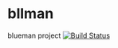 # bllman
blueman project
[![Build Status](https://travis-ci.org/Khalid-Nowaf/bllman.svg?branch=master)](https://travis-ci.org/Khalid-Nowaf/bllman)

